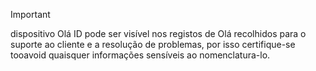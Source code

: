> [!IMPORTANT]
> dispositivo Olá ID pode ser visível nos registos de Olá recolhidos para o suporte ao cliente e a resolução de problemas, por isso certifique-se tooavoid quaisquer informações sensíveis ao nomenclatura-lo.
>
